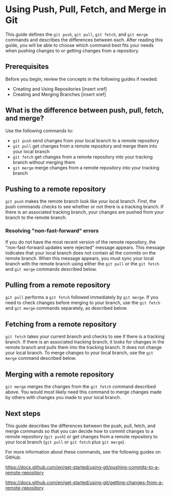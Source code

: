 # Using Push, Pull, Fetch, and Merge in Git
 This guide defines the `git push`, `git pull`, `git fetch`, and `git merge` commands and describes the differences between each. After reading this guide, you will be able to choose which command best fits your needs when pushing changes to or getting changes from a repository.
## Prerequisites
Before you begin, review the concepts in the following guides if needed:
- Creating and Using Repositories [insert xref]
- Creating and Merging Branches [insert xref]
## What is the difference between push, pull, fetch, and merge?
Use the following commands to:
 - `git push` send changes from your local branch to a remote repository
 - `git pull` get changes from a remote repository and merge them into your local branch
 - `git fetch` get changes from a remote repository into your tracking branch without merging them
 - `git merge` merge changes from a remote repository into your tracking branch
## Pushing to a remote repository
 `git push` makes the remote branch look like your local branch. First, the push commands checks to see whether or not there is a tracking branch. If there is an associated tracking branch, your changes are pushed from your branch to the remote branch.
### Resolving "non-fast-forward" errors
 If you do not have the most recent version of the remote repository, the "non-fast-forward updates were rejected" message appears. This message indicates that your local branch does not contain all the commits on the remote branch. When this message appears, you must sync your local branch with the remote branch using either the `git pull` or the `git fetch` and `git merge` commands described below.
## Pulling from a remote repository
 `git pull` performs a `git fetch` followed immediately by `git merge`. If you need to check changes before merging to your branch, use the `git fetch` and `git merge` commands separately, as described below.
## Fetching from a remote repository
`git fetch` takes your current branch and checks to see if there is a tracking branch. If there is an associated tracking branch, it looks for changes in the remote branch and pulls them into the tracking branch. It does not change your local branch. To merge changes to your local branch, use the `git merge` command described below.
## Merging with a remote repository
`git merge` merges the changes from the `git fetch` command described above. You would most likely need this command to merge changes made by others with changes you made to your local branch.
## Next steps
This guide describes the differences between the push, pull, fetch, and merge commands so that you can decide how to commit changes to a remote repository (`git push`) or get changes from a remote repository to your local branch (`git pull` or `git fetch` plus `git merge`).

For more information about these commands, see the following guides on GitHub:

https://docs.github.com/en/get-started/using-git/pushing-commits-to-a-remote-repository

https://docs.github.com/en/get-started/using-git/getting-changes-from-a-remote-repository

